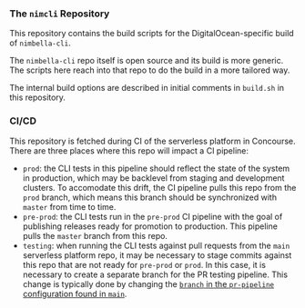 <!--
 * DigitalOcean, LLC CONFIDENTIAL
 * ------------------------------
 *
 *   2021 - present DigitalOcean, LLC
 *   All Rights Reserved.
 *
 * NOTICE:
 *
 * All information contained herein is, and remains the property of
 * DigitalOcean, LLC and its suppliers, if any.  The intellectual and technical
 * concepts contained herein are proprietary to DigitalOcean, LLC and its
 * suppliers and may be covered by U.S. and Foreign Patents, patents
 * in process, and are protected by trade secret or copyright law.
 *
 * Dissemination of this information or reproduction of this material
 * is strictly forbidden unless prior written permission is obtained
 * from DigitalOcean, LLC.
-->

### The `nimcli` Repository

This repository contains the build scripts for the DigitalOcean-specific build of `nimbella-cli`.

The `nimbella-cli` repo itself is open source and its build is more generic.  The scripts here reach into that repo to do the build in a more tailored way.

The internal build options are described in initial comments in `build.sh` in this repository.

### CI/CD 

This repository is fetched during CI of the serverless platform in Concourse. There are three places where this repo will impact a CI pipeline:
- `prod`: the CLI tests in this pipeline should reflect the state of the system in production, which may be backlevel from staging and development clusters. To accomodate this drift, the CI pipeline pulls this repo from the `prod` branch, which means this branch should be synchronized with `master` from time to time.
- `pre-prod`: the CLI tests run in the `pre-prod` CI pipeline with the goal of publishing releases ready for promotion to production. This pipeline pulls the `master` branch from this repo.
- `testing`: when running the CLI tests against pull requests from the `main` serverless platform repo, it may be necessary to stage commits against this repo that are not ready for `pre-prod` or `prod`. In this case, it is necessary to create a separate branch for the PR testing pipeline. This change is typically done by changing the [`branch` in the `pr-pipeline` configuration found in `main`](https://github.internal.digitalocean.com/serverless/main/blob/646ed5956adbc3f4ce653c3b36f7f906dbca8a48/ci/pr-pipeline.yml#L63).
